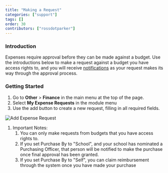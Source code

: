 ```yaml
---
title: "Making a Request"
categories: ["support"]
tags: []
order: 30
contributors: ["rossdotparker"]
---
```


### Introduction

Expenses require approval before they can be made against a budget. Use the introductions below to make a request against a budget you have access rights to, and you will receive [notifications](/user-guides/general/notifications) as your request makes its way through the approval process.

### Getting Started

1.  Go to **Other** > **Finance** in the main menu at the top of the page.
2.  Select **My Expense Requests** in the module menu
3.  Use the add button to create a new request, filling in all required fields.

![Add Expense Request](https://docs.gibbonedu.org/img/teachers/making-a-request.png)

1.  Important Notes:
    1.  You can only make requests from budgets that you have access rights to.
    2.  If you set Purchase By to "School", and your school has nominated a Purchasing Officer, that person will be notified to make the purchase once final approval has been granted.
    3.  If you set Purchase By to "Self", you can claim reimbursement through the system once you have made your purchase
